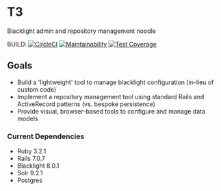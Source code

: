# T3
Blacklight admin and repository management noodle

BUILD: [![CircleCI](https://dl.circleci.com/status-badge/img/gh/curationexperts/t3/tree/main.svg?style=svg)](https://dl.circleci.com/status-badge/redirect/gh/curationexperts/t3/tree/main)
[![Maintainability](https://api.codeclimate.com/v1/badges/bce0b1e72c5ec4f58332/maintainability)](https://codeclimate.com/github/curationexperts/t3/maintainability)
[![Test Coverage](https://api.codeclimate.com/v1/badges/bce0b1e72c5ec4f58332/test_coverage)](https://codeclimate.com/github/curationexperts/t3/test_coverage)

## Goals
* Build a 'lightweight' tool to manage blacklight configuration (in-lieu of custom code)
* Implement a repository management tool using standard Rails and ActiveRecord patterns (vs. bespoke persistence)
* Provide visual, browser-based tools to configure and manage data models

### Current Dependencies
* Ruby 3.2.1
* Rails 7.0.7
* Blacklight 8.0.1
* Solr 9.2.1
* Postgres 

